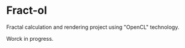 # Fract-ol
Fractal calculation and rendering project using "OpenCL" technology.

Worck in progress.
